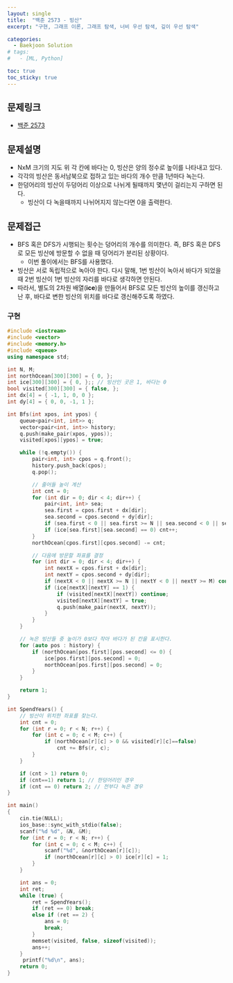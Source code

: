 ```yaml
---
layout: single
title:  "백준 2573 - 빙산"
excerpt: "구현, 그래프 이론, 그래프 탐색, 너비 우선 탐색, 깊이 우선 탐색"

categories:
  - Baekjoon Solution
# tags:
#   - [ML, Python]

toc: true
toc_sticky: true
---
```


## 문제링크
- [백준 2573](https://www.acmicpc.net/problem/2573)

## 문제설명
- NxM 크기의 지도 위 각 칸에 바다는 0, 빙산은 양의 정수로 높이를 나타내고 있다.
- 각각의 빙산은 동서남북으로 접하고 있는 바다의 개수 만큼 1년마다 녹는다.
- 한덩어리의 빙산이 두덩어리 이상으로 나뉘게 될때까지 몇년이 걸리는지 구하면 된다.
    - 빙산이 다 녹을때까지 나뉘어지지 않는다면 0을 출력한다.

## 문제접근
- BFS 혹은 DFS가 시행되는 횟수는 덩어리의 개수를 의미한다. 즉, BFS 혹은 DFS로 모든 빙산에 방문할 수 없을 때 덩어리가 분리된 상황이다.
    - 이번 풀이에서는 BFS를 사용했다.
- 빙산은 서로 독립적으로 녹아야 한다. 다시 말해, 1번 빙산이 녹아서 바다가 되었을 때 2번 빙산이 1번 빙산의 자리를 바다로 생각하면 안된다.
- 따라서, 별도의 2차원 배열(**ice**)을 만들어서 BFS로 모든 빙산의 높이를 갱신하고 난 후, 바다로 변한 빙산의 위치를 바다로 갱신해주도록 하였다.

### 구현
```c++
#include <iostream>
#include <vector>
#include <memory.h>
#include <queue>
using namespace std;

int N, M;
int northOcean[300][300] = { 0, };
int ice[300][300] = { 0, };; // 빙산인 곳은 1, 바다는 0
bool visited[300][300] = { false, };
int dx[4] = { -1, 1, 0, 0 };
int dy[4] = { 0, 0, -1, 1 };

int Bfs(int xpos, int ypos) {
	queue<pair<int, int>> q;
	vector<pair<int, int>> history;
	q.push(make_pair(xpos, ypos));
	visited[xpos][ypos] = true;

	while (!q.empty()) {
		pair<int, int> cpos = q.front();
		history.push_back(cpos);
		q.pop();

		// 줄어들 높이 계산
		int cnt = 0;
		for (int dir = 0; dir < 4; dir++) {
			pair<int, int> sea;
			sea.first = cpos.first + dx[dir];
			sea.second = cpos.second + dy[dir];
			if (sea.first < 0 || sea.first >= N || sea.second < 0 || sea.second >= M) continue;
			if (ice[sea.first][sea.second] == 0) cnt++;
		}
		northOcean[cpos.first][cpos.second] -= cnt;

		// 다음에 방문할 좌표를 결정
		for (int dir = 0; dir < 4; dir++) {
			int nextX = cpos.first + dx[dir];
			int nextY = cpos.second + dy[dir];
			if (nextX < 0 || nextX >= N || nextY < 0 || nextY >= M) continue;
			if (ice[nextX][nextY] == 1) {
				if (visited[nextX][nextY]) continue;
				visited[nextX][nextY] = true;
				q.push(make_pair(nextX, nextY));
			}
		}
	}

	// 녹은 빙산들 중 높이가 0보다 작아 바다가 된 칸을 표시한다.
	for (auto pos : history) {
		if (northOcean[pos.first][pos.second] <= 0) {
			ice[pos.first][pos.second] = 0;
			northOcean[pos.first][pos.second] = 0;
		}
	}

	return 1;
}

int SpendYears() {
	// 빙산이 위치한 좌표를 찾는다.
	int cnt = 0;
	for (int r = 0; r < N; r++) {
		for (int c = 0; c < M; c++) {
			if (northOcean[r][c] > 0 && visited[r][c]==false)
				cnt += Bfs(r, c);
		}
	}

	if (cnt > 1) return 0;
	if (cnt==1) return 1; // 한덩어리인 경우
	if (cnt == 0) return 2; // 전부다 녹은 경우
}

int main()
{
	cin.tie(NULL);
	ios_base::sync_with_stdio(false);
	scanf("%d %d", &N, &M);
	for (int r = 0; r < N; r++) {
		for (int c = 0; c < M; c++) {
			scanf("%d", &northOcean[r][c]);
			if (northOcean[r][c] > 0) ice[r][c] = 1;
		}
	}

	int ans = 0;
	int ret;
	while (true) {
		ret = SpendYears();
		if (ret == 0) break;
		else if (ret == 2) {
			ans = 0;
			break;
		}
		memset(visited, false, sizeof(visited));
		ans++;
	}
	 printf("%d\n", ans);
	return 0;
}
```
